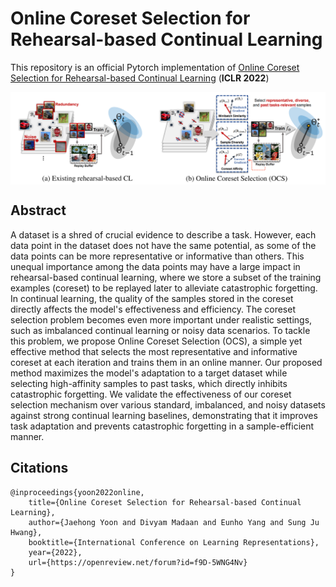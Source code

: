 # Online Coreset Selection for Rehearsal-based Continual Learning

This repository is an official Pytorch implementation of [Online Coreset Selection for Rehearsal-based Continual Learning](https://openreview.net/forum?id=f9D-5WNG4Nv) (**ICLR 2022**)

<!-- > Currently working on PyTorch version  -->
<img align="middle" width="700" src="https://github.com/jaehong31/OCS/blob/main/OCS_concept.png">

## Abstract

A dataset is a shred of crucial evidence to describe a task. However, each data point in the dataset does not have the same potential, as some of the data points can be more representative or informative than others. This unequal importance among the data points may have a large impact in rehearsal-based continual learning, where we store a subset of the training examples (coreset) to be replayed later to alleviate catastrophic forgetting. In continual learning, the quality of the samples stored in the coreset directly affects the model's effectiveness and efficiency. The coreset selection problem becomes even more important under realistic settings, such as imbalanced continual learning or noisy data scenarios. To tackle this problem, we propose Online Coreset Selection (OCS), a simple yet effective method that selects the most representative and informative coreset at each iteration and trains them in an online manner. Our proposed method maximizes the model's adaptation to a target dataset while selecting high-affinity samples to past tasks, which directly inhibits catastrophic forgetting. We validate the effectiveness of our coreset selection mechanism over various standard, imbalanced, and noisy datasets against strong continual learning baselines, demonstrating that it improves task adaptation and prevents catastrophic forgetting in a sample-efficient manner. 


## Citations
```
@inproceedings{yoon2022online,
    title={Online Coreset Selection for Rehearsal-based Continual Learning},
    author={Jaehong Yoon and Divyam Madaan and Eunho Yang and Sung Ju Hwang},
    booktitle={International Conference on Learning Representations},
    year={2022},
    url={https://openreview.net/forum?id=f9D-5WNG4Nv}
}
```